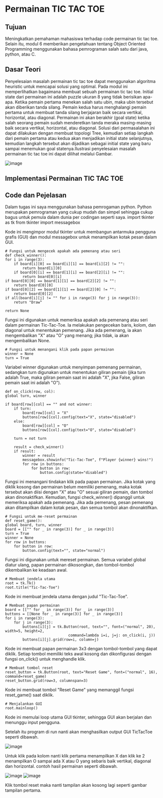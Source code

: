 # Permainan TIC TAC TOE
## Tujuan 
Meningkatkan pemahaman mahasiswa terhadap code permainan tic tac toe. Selain itu, modul 6 memberikan pengetahuan tentang Object Oriented Programming menggunakan bahasa pemrograman salah satu dari java, python, atau C.

## Dasar Teori
Penyelesaian masalah permainan tic tac toe dapat menggunakan algoritma heuristic untuk mencapai solusi yang optimal. Pada modul ini memperlihatkan bagaimana membuat sebuah permainan tic tac toe. Initial state dari permainan ini adalah puzzle ukuran 8 yang tidak berisikan apa-apa. Ketika pemain pertama menekan salah satu ubin, maka ubin tersebut akan diberikan tanda silang. Pemain kedua harus menghalangi pemain pertama untuk membuat tanda silang berjajaran baik secara vertikal, horizontal, atau diagonal. Permainan ini akan berakhir (goal state) ketika salah seorang pemain sudah menderetkan tanda meraka masing-masing baik secara vertikal, horizontal, atau diagonal.
Solusi dari permasalahan ini dapat dilakukan dengan membuat topologi Tree, kemudian setiap langkah dari pemain pertama atau kedua akan menjadikan initial state selanjutnya, kemudian langkah tersebut akan dijadikan sebagai initial state yang baru sampai menemukan goal statenya.Ilustrasi penyelesaian masalah permainan tic tac toe ini dapat dilihat melalui Gambar.

![image](https://github.com/kausaraghnia/kausaraghnia/assets/148691014/da9b2e86-fcd6-4ea2-bd07-02ade07eb673)

## Implementasi Permainan TIC TAC TOE
## Code dan Pejelasan
Dalam tugas ini saya menggunakan bahasa pemrogaman python. Python merupakan pemrograman yang cukup mudah dan simpel sehingga cukup bagus untuk pemula dalam dunia per codingan seperti saya.
    import tkinter as tk
    from tkinter import messagebox

Kode ini mengimpor modul tkinter untuk membangun antarmuka pengguna grafis (GUI) dan modul messagebox untuk menampilkan kotak pesan dalam GUI.

    # Fungsi untuk mengecek apakah ada pemenang atau seri
    def check_winner():
    for i in range(3):
        if board[i][0] == board[i][1] == board[i][2] != "":
            return board[i][0]
        if board[0][i] == board[1][i] == board[2][i] != "":
            return board[0][i]
    if board[0][0] == board[1][1] == board[2][2] != "":
        return board[0][0]
    if board[0][2] == board[1][1] == board[2][0] != "":
        return board[0][2]
    if all(board[i][j] != "" for i in range(3) for j in range(3)):
        return "Draw"
    
    return None

Fungsi ini digunakan untuk memeriksa apakah ada pemenang atau seri dalam permainan Tic-Tac-Toe. Ia melakukan pengecekan baris, kolom, dan diagonal untuk menentukan pemenang. Jika ada pemenang, ia akan mengembalikan "X" atau "O" yang menang; jika tidak, ia akan mengembalikan None.

    # Fungsi untuk menangani klik pada papan permainan
    winner = None
    turn = True

Variabel winner digunakan untuk menyimpan pemenang permainan, sedangkan turn digunakan untuk menentukan giliran pemain (jika turn adalah True, maka giliran pemain saat ini adalah "X", jika False, giliran pemain saat ini adalah "O").

    def on_click(row, col):
    global turn, winner

    if board[row][col] == "" and not winner:
        if turn:
            board[row][col] = "X"
            buttons[row][col].config(text="X", state="disabled")
        else:
            board[row][col] = "O"
            buttons[row][col].config(text="O", state="disabled")

        turn = not turn

        result = check_winner()
        if result:
            winner = result
            messagebox.showinfo("Tic-Tac-Toe", f"Player {winner} wins!")
            for row in buttons:
                for button in row:
                    button.config(state="disabled")


Fungsi ini menangani tindakan klik pada papan permainan. Jika kotak yang diklik kosong dan permainan belum memiliki pemenang, maka kotak tersebut akan diisi dengan "X" atau "O" sesuai giliran pemain, dan tombol akan dinonaktifkan. Kemudian, fungsi check_winner() dipanggil untuk memeriksa apakah ada pemenang. Jika ada pemenang, pesan pemenang akan ditampilkan dalam kotak pesan, dan semua tombol akan dinonaktifkan.

    # Fungsi untuk me-reset permainan
    def reset_game():
    global board, turn, winner
    board = [["" for _ in range(3)] for _ in range(3)]
    turn = True
    winner = None
    for row in buttons:
        for button in row:
            button.config(text="", state="normal")

Fungsi ini digunakan untuk mereset permainan. Semua variabel global diatur ulang, papan permainan dikosongkan, dan tombol-tombol dikembalikan ke keadaan awal.

    # Membuat jendela utama
    root = tk.Tk()
    root.title("Tic-Tac-Toe")

Kode ini membuat jendela utama dengan judul "Tic-Tac-Toe".

    # Membuat papan permainan
    board = [["" for _ in range(3)] for _ in range(3)]
    buttons = [[None for _ in range(3)] for _ in range(3)]
    for i in range(3):
        for j in range(3):
            buttons[i][j] = tk.Button(root, text="", font=("normal", 20), width=5, height=2,
                                 command=lambda i=i, j=j: on_click(i, j))
            buttons[i][j].grid(row=i, column=j)

Kode ini membuat papan permainan 3x3 dengan tombol-tombol yang dapat diklik. Setiap tombol memiliki teks awal kosong dan dikonfigurasi dengan fungsi on_click() untuk menghandle klik.

    # Membuat tombol reset
    reset_button = tk.Button(root, text="Reset Game", font=("normal", 16), command=reset_game)
    reset_button.grid(row=3, columnspan=3)

Kode ini membuat tombol "Reset Game" yang memanggil fungsi reset_game() saat diklik.

    # Menjalankan GUI
    root.mainloop()
Kode ini memulai loop utama GUI tkinter, sehingga GUI akan berjalan dan menunggu input pengguna.

Setelah itu program di run nanti akan menghasilkan output GUI TicTacToe seperti dibawah.

![image](https://github.com/kausaraghnia/kausaraghnia/assets/148691014/2b8fd1b9-ab19-4796-a2e9-163896608176)

Untuk klik pada kolom nanti klik pertama menampilkan X dan klik ke 2 menampilkan O sampai ada X atau O yang sebaris baik vertikal, diagonal dan horizontal. contoh hasil permainan seperti dibawah.

![image](https://github.com/kausaraghnia/kausaraghnia/assets/148691014/e1ea7718-78c3-4cd1-872f-aaaf589b2deb) ![image](https://github.com/kausaraghnia/kausaraghnia/assets/148691014/1ef667a2-ea1f-40d9-94d2-52381a3b4d32)

Klik tombol reset maka nanti tampilan akan kosong lagi seperti gambar tampilan pertama.
